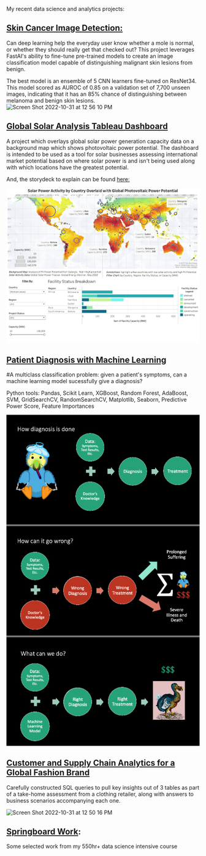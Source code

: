My recent data science and analytics projects:

## [Skin Cancer Image Detection:](https://github.com/caitlinruble/Skin-Cancer-Image-Detection)

Can deep learning help the everyday user know whether a mole is normal, or whether they should really get that checked out? This project leverages FastAI's ability to fine-tune pre-trained models to create an image classification model capable of distinguishing malignant skin lesions from benign.

The best model is an ensemble of 5 CNN learners fine-tuned on ResNet34. This model scored as AUROC of 0.85 on a validation set of 7,700 unseen images, indicating that it has an 85% chance of distinguishing between melanoma and benign skin lesions.
<img width="745" alt="Screen Shot 2022-10-31 at 12 56 10 PM" src="https://user-images.githubusercontent.com/96548036/199064748-230f3a3b-5a82-49e0-b2bf-7ec993e95d1c.png">


## [Global Solar Analysis Tableau Dashboard](https://public.tableau.com/app/profile/caitlin.ortega.ruble/viz/GlobalSolarAnalysis/GlobalDashboard?publish=yes)
A project which overlays global solar power generation capacity data on a background map which shows photovoltaic power potential. The dashboard is intended to be used as a tool for solar businesses assessing international market potential based on where solar power is and isn't being used along with which locations have the greatest potential.

And, the storydeck to explain can be found [here:](https://public.tableau.com/views/GlobalSolarAnalysis/InternationalMarketOpportunitiesforSolarPowerExpansion)

![](images/Tableau-Dashboard-Image.png)


## [Patient Diagnosis with Machine Learning](https://github.com/caitlinruble/Patient-Diagnosis-Project)
#A multiclass classification problem: given a patient's symptoms, can a machine learning model sucessfully give a diagnosis? 

Python tools: Pandas, Scikit Learn, XGBoost, Random Forest, AdaBoost, SVM, GridSearchCV, RandomSearchCV, Matplotlib, Seaborn, Predictive Power Score, Feature Importances

![](images/Patient-Diagnosis-Model.png)

## [Customer and Supply Chain Analytics for a Global Fashion Brand](https://github.com/caitlinruble/J-Crew-Analytics-Excercises)
Carefully constructed SQL queries to pull key insights out of 3 tables as part of a take-home assessment from a clothing retailer, along with answers to business scenarios accompanying each one.

<img width="750" alt="Screen Shot 2022-10-31 at 12 50 16 PM" src="https://user-images.githubusercontent.com/96548036/199063587-63e21aa2-df64-48c3-94c0-829601207c03.png">


## [Springboard Work](https://github.com/caitlinruble/Springboard-Work):

Some selected work from my 550hr+ data science intensive course
